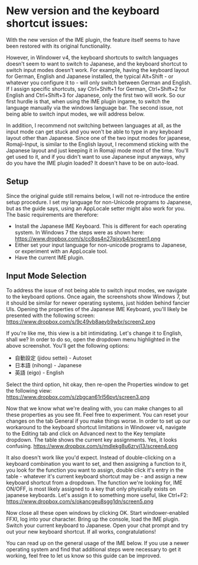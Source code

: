 # New version and the keyboard shortcut issues:

With the new version of the IME plugin, the feature itself seems to have been restored with its original functionality.

However, in Windower v4, the keyboard shortcuts to switch languages doesn't seem to want to switch to Japanese, and the keyboard shortcut to switch input modes doesn't work.
For example, having the keyboard layout for German, English and Japanese installed, the typical Alt+Shift - or whatever you configure it to - will only switch between German and English.
If I assign specific shortcuts, say Ctrl+Shift+1 for German, Ctrl+Shift+2 for English and Ctrl+Shift+3 for Japanese, only the first two will work.
So our first hurdle is that, when using the IME plugin ingame, to switch the language manually via the windows language bar.
The second issue, not being able to switch input modes, we will address below.

In addition, I recommend not switching between languages at all, as the input mode can get stuck and you won't be able to type in any keyboard layout other than Japanese.
Since one of the two input modes for japanese, Romaji-Input, is similar to the English layout, I recommend sticking with the Japanese layout and just keeping it in Romaji mode most of the time. You'll get used to it, and if you didn't want to use Japanese input anyways, why do you have the IME plugin loaded?
It doesn't have to be on auto-load.

## Setup

Since the original guide still remains below, I will not re-introduce the entire setup procedure.
I set my language for non-Unicode programs to Japanese, but as the guide says, using an AppLocale setter might also work for you.
The basic requirements are therefore:

* Install the Japanese IME Keyboard. This is different for each operating system. In Windows 7 the steps were as shown here:
https://www.dropbox.com/s/cc8qs4n27qixyb4/screen1.png
* Either set your input language for non-unicode programs to Japanese, or experiment with an AppLocale tool.
* Have the current IME plugin.

## Input Mode Selection

To address the issue of not being able to switch input modes, we navigate to the keyboard options.
Once again, the screenshots show Windows 7, but it should be similar for newer operating systems, just hidden behind fancier UIs.
Opening the properties of the Japanese IME Keyboard, you'll likely be presented with the following screen:
https://www.dropbox.com/s/9c49vb8aeyb9wbr/screen2.png

If you're like me, this view is a bit intimidating.
Let's change it to English, shall we? In order to do so, open the dropdown menu highlighted in the above screenshot.
You'll get the following options:
* 自動設定 (jidou settei) - Autoset
* 日本語 (nihong) - Japanese
* 英語 (eigo) - English

Select the third option, hit okay, then re-open the Properties window to get the following view:
https://www.dropbox.com/s/zbgcan61rl56pvt/screen3.png

Now that we know what we're dealing with, you can make changes to all these properties as you see fit. Feel free to experiment.
You can reset your changes on the tab General if you make things worse.
In order to set up our workaround to the keyboard shortcut limitations in Windower v4, navigate to the Editing tab and click on Advanced next to the Key template dropdown.
The table shows the current key assignments. Yes, it looks confusing.
https://www.dropbox.com/s/mdlekg8u6zrvj13/screen4.png

It also doesn't work like you'd expect.
Instead of double-clicking on a keyboard combination you want to set, and then assigning a function to it, you look for the function you want to assign, double click it's entry in the table - whatever it's current keyboard shortcut may be - and assign a new keyboard shortcut from a dropdown.
The function we're looking for, IME ON/OFF, is most likely assigned to a key that only physically exists on japanese keyboards. Let's assign it to something more useful, like Ctrl+F2:
https://www.dropbox.com/s/okancgeu8sgg1dn/screen5.png

Now close all these open windows by clicking OK.
Start windower-enabled FFXI, log into your character.
Bring up the console, load the IME plugin.
Switch your current keyboard to Japanese.
Open your chat prompt and try out your new keyboard shortcut.
If all works, congratulations!

You can read up on the general usage of the IME below.
If you use a newer operating system and find that additional steps were necessary to get it working, feel free to let us know so this guide can be improved.
